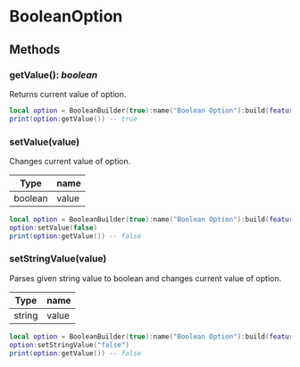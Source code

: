 # BooleanOption

## Methods

### getValue(): _boolean_

Returns current value of option.

```lua
local option = BooleanBuilder(true):name("Boolean Option"):build(feature)
print(option:getValue()) -- true
```

### setValue(value)

Changes current value of option.

| Type    | name  |
| ------- | ----- |
| boolean | value |

```lua
local option = BooleanBuilder(true):name("Boolean Option"):build(feature)
option:setValue(false)
print(option:getValue()) -- false
```

### setStringValue(value)

Parses given string value to boolean and changes current value of option.

| Type   | name  |
| ------ | ----- |
| string | value |

```lua
local option = BooleanBuilder(true):name("Boolean Option"):build(feature)
option:setStringValue("false")
print(option:getValue()) -- false
```
